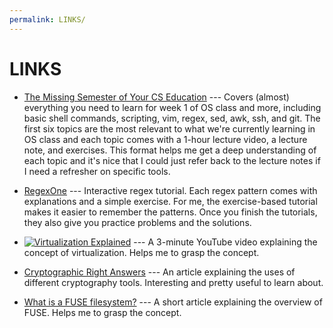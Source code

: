 ```yaml
---
permalink: LINKS/
---
```


# LINKS

* [The Missing Semester of Your CS Education](https://missing.csail.mit.edu/) --- Covers (almost) everything you need to learn for week 1 of OS class and more, including basic shell commands, scripting, vim, regex, sed, awk, ssh, and git. The first six topics are the most relevant to what we're currently learning in OS class and each topic comes with a 1-hour lecture video, a lecture note, and exercises. This format helps me get a deep understanding of each topic and it's nice that I could just refer back to the lecture notes if I need a refresher on specific tools.

* [RegexOne](https://regexone.com/) --- Interactive regex tutorial. Each regex pattern comes with explanations and a simple exercise. For me, the exercise-based tutorial makes it easier to remember the patterns. Once you finish the tutorials, they also give you practice problems and the solutions.

* [![Virtualization Explained](http://www.img.youtube.com/vi/FZR0rG3HKIk/0.jpg)](https://www.youtube.com/watch?v=FZR0rG3HKIk) --- A 3-minute YouTube video explaining the concept of virtualization. Helps me to grasp the concept.

* [Cryptographic Right Answers](https://www.latacora.com/blog/2018/04/03/cryptographic-right-answers/) --- An article explaining the uses of different cryptography tools. Interesting and pretty useful to learn about. 

* [What is a FUSE filesystem?](https://medium.com/@goamaral/fuse-filesystem-b44768f27aa2) --- A short article explaining the overview of FUSE. Helps me to grasp the concept.

